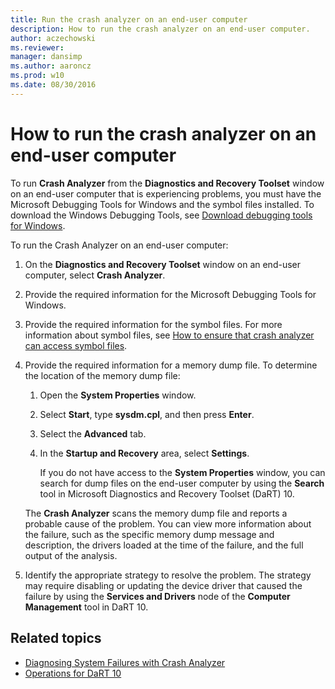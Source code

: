 ```yaml
---
title: Run the crash analyzer on an end-user computer
description: How to run the crash analyzer on an end-user computer.
author: aczechowski
ms.reviewer: 
manager: dansimp
ms.author: aaroncz
ms.prod: w10
ms.date: 08/30/2016
---
```


# How to run the crash analyzer on an end-user computer

To run **Crash Analyzer** from the **Diagnostics and Recovery Toolset** window on an end-user computer that is experiencing problems, you must have the Microsoft Debugging Tools for Windows and the symbol files installed. To download the Windows Debugging Tools, see [Download debugging tools for Windows](/windows-hardware/drivers/debugger/debugger-download-tools).

To run the Crash Analyzer on an end-user computer:

1. On the **Diagnostics and Recovery Toolset** window on an end-user computer, select **Crash Analyzer**.

2. Provide the required information for the Microsoft Debugging Tools for Windows.

3. Provide the required information for the symbol files. For more information about symbol files, see [How to ensure that crash analyzer can access symbol files](how-to-ensure-that-crash-analyzer-can-access-symbol-files-dart-10.md).

4. Provide the required information for a memory dump file. To determine the location of the memory dump file:

    1. Open the **System Properties** window.

    2. Select **Start**, type **sysdm.cpl**, and then press **Enter**.

    3. Select the **Advanced** tab.

    4. In the **Startup and Recovery** area, select **Settings**.

        If you do not have access to the **System Properties** window, you can search for dump files on the end-user computer by using the **Search** tool in Microsoft Diagnostics and Recovery Toolset (DaRT) 10.

    The **Crash Analyzer** scans the memory dump file and reports a probable cause of the problem. You can view more information about the failure, such as the specific memory dump message and description, the drivers loaded at the time of the failure, and the full output of the analysis.

5. Identify the appropriate strategy to resolve the problem. The strategy may require disabling or updating the device driver that caused the failure by using the **Services and Drivers** node of the **Computer Management** tool in DaRT 10.

## Related topics

- [Diagnosing System Failures with Crash Analyzer](diagnosing-system-failures-with-crash-analyzer-dart-10.md)
- [Operations for DaRT 10](operations-for-dart-10.md)
